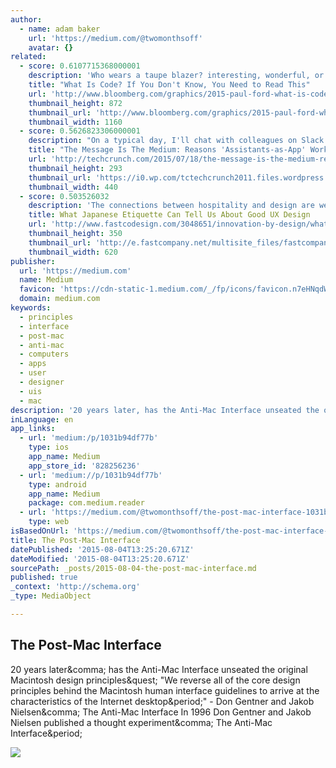 ```yaml
---
author:
  - name: adam baker
    url: 'https://medium.com/@twomonthsoff'
    avatar: {}
related:
  - score: 0.6107715368000001
    description: 'Who wears a taupe blazer? interesting, wonderful, or disturbing way. A computer is a clock with benefits. They all work the same, doing second-grade math, one step at a time: Tick, take a number and put it in box one. Tick, take another number, put it in box two.'
    title: "What Is Code? If You Don't Know, You Need to Read This"
    url: 'http://www.bloomberg.com/graphics/2015-paul-ford-what-is-code/'
    thumbnail_height: 872
    thumbnail_url: 'http://www.bloomberg.com/graphics/2015-paul-ford-what-is-code/images/promo.jpg'
    thumbnail_width: 1160
  - score: 0.5626823306000001
    description: "On a typical day, I'll chat with colleagues on Slack. Later, I'm sure to receive a message from a friend on WhatsApp or Facebook Messenger. Then, on my way home, I'll use good old SMS to let my wife know I'm on my way. What's been absent from these conversations is commerce."
    title: "The Message Is The Medium: Reasons 'Assistants-as-App' Work"
    url: 'http://techcrunch.com/2015/07/18/the-message-is-the-medium-reasons-assistants-as-app-work/'
    thumbnail_height: 293
    thumbnail_url: 'https://i0.wp.com/tctechcrunch2011.files.wordpress.com/2015/07/8041061787_6c4a17e873_k.jpg?fit=440%2C330'
    thumbnail_width: 440
  - score: 0.503526032
    description: 'The connections between hospitality and design are well known. Charles Eames once remarked to his contemporary and collaborator Eero Saarinen that "the role of the architect, or the designer, is that of a very good, thoughtful host, all of whose energy goes into trying to anticipate the needs of his guests."'
    title: What Japanese Etiquette Can Tell Us About Good UX Design
    url: 'http://www.fastcodesign.com/3048651/innovation-by-design/what-japanese-etiquette-can-tell-us-about-good-ux-design'
    thumbnail_height: 350
    thumbnail_url: 'http://e.fastcompany.net/multisite_files/fastcompany/imagecache/620x350/poster/2015/07/3048651-poster-p-2-what-japanese-etiquette-can-tell-us-about-good-ux-design.jpg'
    thumbnail_width: 620
publisher:
  url: 'https://medium.com'
  name: Medium
  favicon: 'https://cdn-static-1.medium.com/_/fp/icons/favicon.n7eHNqdWyHhbTLN2-3a-6g.ico'
  domain: medium.com
keywords:
  - principles
  - interface
  - post-mac
  - anti-mac
  - computers
  - apps
  - user
  - designer
  - uis
  - mac
description: '20 years later, has the Anti-Mac Interface unseated the original Macintosh design principles? "We reverse all of the core design principles behind the Macintosh human interface guidelines to arrive at the characteristics of the Internet desktop." - Don Gentner and Jakob Nielsen, The Anti-Mac Interface In 1996 Don Gentner and Jakob Nielsen published a thought experiment, The Anti-Mac Interface.'
inLanguage: en
app_links:
  - url: 'medium:/p/1031b94df77b'
    type: ios
    app_name: Medium
    app_store_id: '828256236'
  - url: 'medium://p/1031b94df77b'
    type: android
    app_name: Medium
    package: com.medium.reader
  - url: 'https://medium.com/@twomonthsoff/the-post-mac-interface-1031b94df77b'
    type: web
isBasedOnUrl: 'https://medium.com/@twomonthsoff/the-post-mac-interface-1031b94df77b'
title: The Post-Mac Interface
datePublished: '2015-08-04T13:25:20.671Z'
dateModified: '2015-08-04T13:25:20.671Z'
sourcePath: _posts/2015-08-04-the-post-mac-interface.md
published: true
_context: 'http://schema.org'
_type: MediaObject

---
```

<article style=""><h1>The Post-Mac Interface</h1><p>20 years later&amp;comma; has the Anti-Mac Interface unseated the original Macintosh design principles&amp;quest; "We reverse all of the core design principles behind the Macintosh human interface guidelines to arrive at the characteristics of the Internet desktop&amp;period;" - Don Gentner and Jakob Nielsen&amp;comma; The Anti-Mac Interface In 1996 Don Gentner and Jakob Nielsen published a thought experiment&amp;comma; The Anti-Mac Interface&amp;period;</p><img src="https://cdn-images-2.medium.com/max/800/1*76PjjeHA21rVEhs3LlGn9w.jpeg" /></article>